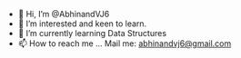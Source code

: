 - 👋 Hi, I’m @AbhinandVJ6
- 👀 I’m interested and keen to learn.
- 🌱 I’m currently learning Data Structures
- 📫 How to reach me ... Mail me: abhinandvj6@gmail.com 

<!---
AbhinandVJ6/AbhinandVJ6 is a ✨ special ✨ repository because its `README.md` (this file) appears on your GitHub profile.
You can click the Preview link to take a look at your changes.
--->

